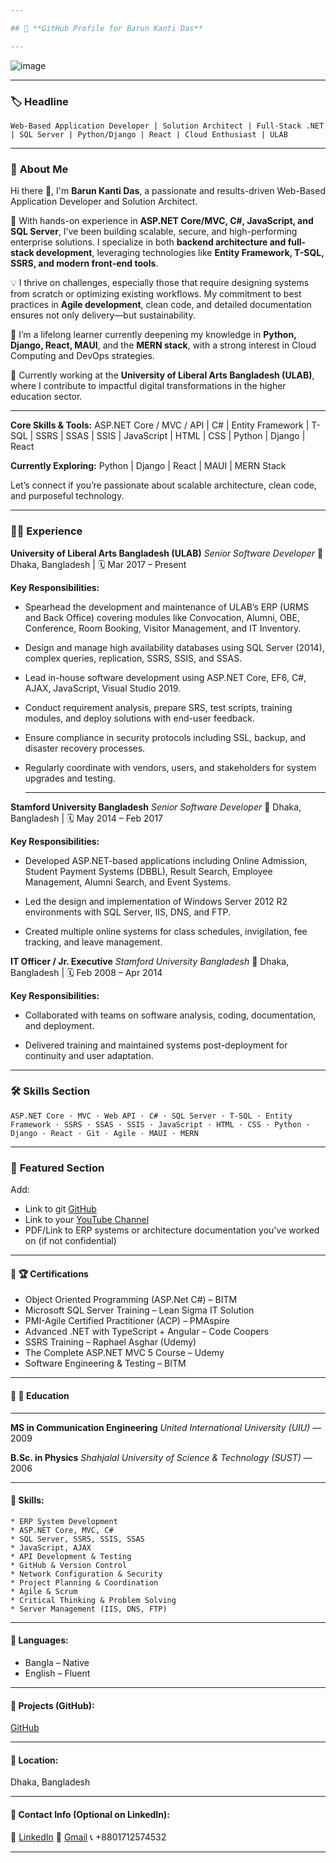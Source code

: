 ```yaml
---

## 🔷 **GitHub Profile for Barun Kanti Das**

---
```


![image](https://github.com/user-attachments/assets/2753f473-6590-4fd4-be94-bcb97c5f201b)

---
### 🏷️ **Headline**

`Web-Based Application Developer | Solution Architect | Full-Stack .NET | SQL Server | Python/Django | React | Cloud Enthusiast | ULAB`

---

### 📝 **About Me**

Hi there 👋, I'm **Barun Kanti Das**, a passionate and results-driven Web-Based Application Developer and Solution Architect.

🚀 With hands-on experience in **ASP.NET Core/MVC, C#, JavaScript, and SQL Server**, I’ve been building scalable, secure, and high-performing enterprise solutions. I specialize in both **backend architecture and full-stack development**, leveraging technologies like **Entity Framework, T-SQL, SSRS, and modern front-end tools**.

💡 I thrive on challenges, especially those that require designing systems from scratch or optimizing existing workflows. My commitment to best practices in **Agile development**, clean code, and detailed documentation ensures not only delivery—but sustainability.

🔧 I’m a lifelong learner currently deepening my knowledge in **Python, Django, React, MAUI**, and the **MERN stack**, with a strong interest in Cloud Computing and DevOps strategies.

👥 Currently working at the **University of Liberal Arts Bangladesh (ULAB)**, where I contribute to impactful digital transformations in the higher education sector.

---

**Core Skills & Tools:**
ASP.NET Core / MVC / API | C# | Entity Framework | T-SQL | SSRS | SSAS | SSIS | JavaScript | HTML | CSS | Python | Django | React

**Currently Exploring:**
Python | Django | React | MAUI | MERN Stack

Let’s connect if you’re passionate about scalable architecture, clean code, and purposeful technology.

---

### 🧑‍💼 **Experience**

**University of Liberal Arts Bangladesh (ULAB)**
*Senior Software Developer*
📍 Dhaka, Bangladesh | 🗓 Mar 2017 – Present

**Key Responsibilities:**
* Spearhead the development and maintenance of ULAB’s ERP (URMS and Back Office) covering modules like Convocation, Alumni, OBE, Conference, Room Booking, Visitor Management, and IT Inventory.
* Design and manage high availability databases using SQL Server (2014), complex queries, replication, SSRS, SSIS, and SSAS.
* Lead in-house software development using ASP.NET Core, EF6, C#, AJAX, JavaScript, Visual Studio 2019.
* Conduct requirement analysis, prepare SRS, test scripts, training modules, and deploy solutions with end-user feedback.
* Ensure compliance in security protocols including SSL, backup, and disaster recovery processes.
* Regularly coordinate with vendors, users, and stakeholders for system upgrades and testing.

  ---

**Stamford University Bangladesh**
*Senior Software Developer*
📍 Dhaka, Bangladesh | 🗓 May 2014 – Feb 2017

**Key Responsibilities:**

* Developed ASP.NET-based applications including Online Admission, Student Payment Systems (DBBL), Result Search, Employee Management, Alumni Search, and Event Systems.

* Led the design and implementation of Windows Server 2012 R2 environments with SQL Server, IIS, DNS, and FTP.

* Created multiple online systems for class schedules, invigilation, fee tracking, and leave management.

**IT Officer / Jr. Executive**
*Stamford University Bangladesh*
📍 Dhaka, Bangladesh | 🗓 Feb 2008 – Apr 2014

**Key Responsibilities:**
* Collaborated with teams on software analysis, coding, documentation, and deployment.

* Delivered training and maintained systems post-deployment for continuity and user adaptation.

---

### 🛠️ **Skills Section**

```
ASP.NET Core · MVC · Web API · C# · SQL Server · T-SQL · Entity Framework · SSRS · SSAS · SSIS · JavaScript · HTML · CSS · Python · Django · React · Git · Agile · MAUI · MERN
```

---

### 📌 **Featured Section**

Add:

* Link to git [GitHub](https://github.com/barunbasis37)
* Link to your [YouTube Channel](https://www.youtube.com/@Development-With-BKDas)
* PDF/Link to ERP systems or architecture documentation you've worked on (if not confidential)

---

#### 🔹 🏆 **Certifications**

* Object Oriented Programming (ASP.Net C#) – BITM
* Microsoft SQL Server Training – Lean Sigma IT Solution
* PMI-Agile Certified Practitioner (ACP) – PMAspire
* Advanced .NET with TypeScript + Angular – Code Coopers
* SSRS Training – Raphael Asghar (Udemy)
* The Complete ASP.NET MVC 5 Course – Udemy
* Software Engineering & Testing – BITM

---

#### 🔹 🏫 **Education**
---

**MS in Communication Engineering**
*United International University (UIU)* — 2009

**B.Sc. in Physics**
*Shahjalal University of Science & Technology (SUST)* — 2006

---

#### 🔹 **Skills:**
```
* ERP System Development
* ASP.NET Core, MVC, C#
* SQL Server, SSRS, SSIS, SSAS
* JavaScript, AJAX
* API Development & Testing
* GitHub & Version Control
* Network Configuration & Security
* Project Planning & Coordination
* Agile & Scrum
* Critical Thinking & Problem Solving
* Server Management (IIS, DNS, FTP)
```

---

#### 🔹 **Languages:**

* Bangla – Native
* English – Fluent

---

#### 🔹 **Projects (GitHub):**

[GitHub](https://github.com/barunbasis37)

---

#### 🔹 **Location:**

Dhaka, Bangladesh

---

#### 🔹 **Contact Info (Optional on LinkedIn):**
📧 [LinkedIn](www.linkedin.com/in/barunkantidas)
📧 [Gmail](mailto:barun.kanti.ca@gmail.com)
📞 +8801712574532

---
